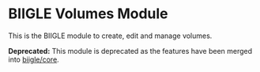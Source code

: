 # BIIGLE Volumes Module

This is the BIIGLE module to create, edit and manage volumes.

**Deprecated:** This module is deprecated as the features have been merged into [biigle/core](https://github.com/biigle/core).
